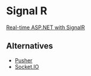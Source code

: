 # Signal R

[Real-time ASP.NET with SignalR](https://dotnet.microsoft.com/apps/aspnet/signalr)

## Alternatives

* [Pusher](https://pusher.com/)
* [Socket.IO](https://socket.io/)
